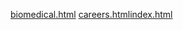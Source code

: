 [biomedical.html](https://github.com/user-attachments/files/23014286/biomedical.html)
[careers.html](https://github.com/user-attachments/files/23014287/careers.html)[index.html](https://github.com/user-attachments/files/23014289/index.html)
